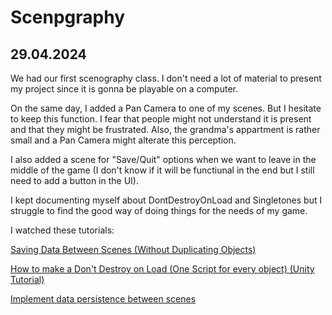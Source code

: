 # Scenpgraphy

## 29.04.2024

We had our first scenography class. I don't need a lot of material to present my project since it is gonna be playable on a computer.

On the same day, I added a Pan Camera to one of my scenes. But I hesitate to keep this function. I fear that people might not understand it is present and that they might be frustrated. Also, the grandma's appartment is rather small and a Pan Camera might alterate this perception.

I also added a scene for "Save/Quit" options when we want to leave in the middle of the game (I don't know if it will be functiunal in the end but I still need to add a button in the UI).

I kept documenting myself about DontDestroyOnLoad and Singletones but I struggle to find the good way of doing things for the needs of my game.

I watched these tutorials:

[Saving Data Between Scenes (Without Duplicating Objects)](https://www.youtube.com/watch?v=hzdADY2LkJU&list=PLSR2vNOypvs6eIxvTu-rYjw2Eyw57nZrU&index=12)

[How to make a Don't Destroy on Load (One Script for every object) (Unity Tutorial)](https://www.youtube.com/watch?v=HXaFLm3gQws)

[Implement data persistence between scenes](https://learn.unity.com/tutorial/implement-data-persistence-between-scenes#)
